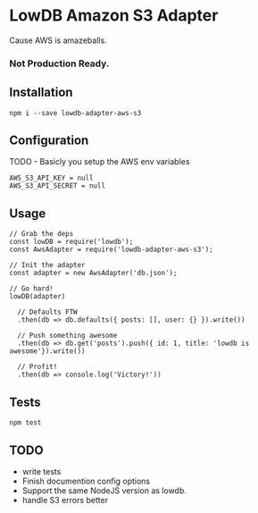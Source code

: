 # LowDB Amazon S3 Adapter

Cause AWS is amazeballs.

### Not Production Ready.

## Installation

`npm i --save lowdb-adapter-aws-s3`

## Configuration

TODO - Basicly you setup the AWS env variables

```
AWS_S3_API_KEY = null
AWS_S3_API_SECRET = null
```

## Usage

```
// Grab the deps
const lowDB = require('lowdb');
const AwsAdapter = require('lowdb-adapter-aws-s3');

// Init the adapter
const adapter = new AwsAdapter('db.json');

// Go hard!
lowDB(adapter)

  // Defaults FTW
  .then(db => db.defaults({ posts: [], user: {} }).write())

  // Push something awesome
  .then(db => db.get('posts').push({ id: 1, title: 'lowdb is awesome'}).write())

  // Profit!
  .then(db => console.log('Victory!'))
```

## Tests

`npm test`

## TODO

* write tests
* Finish documention config options
* Support the same NodeJS version as lowdb.
* handle S3 errors better